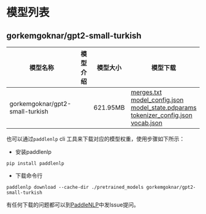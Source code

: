 #  模型列表

## gorkemgoknar/gpt2-small-turkish

| 模型名称 | 模型介绍 | 模型大小  | 模型下载 |
| --- | --- | --- | --- |
|gorkemgoknar/gpt2-small-turkish|  | 621.95MB | [merges.txt](https://bj.bcebos.com/paddlenlp/models/community/gorkemgoknar/gpt2-small-turkish/merges.txt)<br>[model_config.json](https://bj.bcebos.com/paddlenlp/models/community/gorkemgoknar/gpt2-small-turkish/model_config.json)<br>[model_state.pdparams](https://bj.bcebos.com/paddlenlp/models/community/gorkemgoknar/gpt2-small-turkish/model_state.pdparams)<br>[tokenizer_config.json](https://bj.bcebos.com/paddlenlp/models/community/gorkemgoknar/gpt2-small-turkish/tokenizer_config.json)<br>[vocab.json](https://bj.bcebos.com/paddlenlp/models/community/gorkemgoknar/gpt2-small-turkish/vocab.json) |

也可以通过`paddlenlp` cli 工具来下载对应的模型权重，使用步骤如下所示：

* 安装paddlenlp

```shell
pip install paddlenlp
```

* 下载命令行

```shell
paddlenlp download --cache-dir ./pretrained_models gorkemgoknar/gpt2-small-turkish
```

有任何下载的问题都可以到[PaddleNLP](https://github.com/PaddlePaddle/PaddleNLP)中发Issue提问。